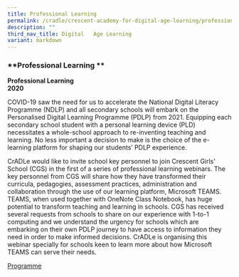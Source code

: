 ```yaml
---
title: Professional Learning
permalink: /cradle/crescent-academy-for-digital-age-learning/professional-learning/
description: ""
third_nav_title: Digital   Age Learning
variant: markdown
---
```

### **Professional Learning **
**Professional Learning <br>
2020**

COVID-19 saw the need for us to accelerate the National Digital Literacy Programme (NDLP) and all secondary schools will embark on the Personalised Digital Learning Programme (PDLP) from 2021. Equipping each secondary school student with a personal learning device (PLD) necessitates a whole-school approach to re-inventing teaching and learning. No less important a decision to make is the choice of the e-learning platform for shaping our students’ PDLP experience.

CrADLe would like to invite school key personnel to join Crescent Girls’ School (CGS) in the first of a series of professional learning webinars. The key personnel from CGS will share how they have transformed their curricula, pedagogies, assessment practices, administration and collaboration through the use of our learning platform, Microsoft TEAMS. TEAMS, when used together with OneNote Class Notebook, has huge potential to transform teaching and learning in schools. CGS has received several requests from schools to share on our experience with 1-to-1 computing and we understand the urgency for schools which are embarking on their own PDLP journey to have access to information they need in order to make informed decisions. CrADLe is organising this webinar specially for schools keen to learn more about how Microsoft TEAMS can serve their needs.

[Programme](/files/professional%20learning.pdf)
